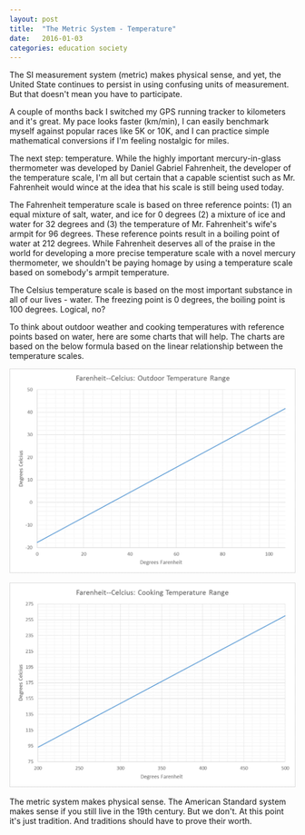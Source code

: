 ```yaml
---
layout: post
title:  "The Metric System - Temperature"
date:   2016-01-03
categories: education society
---
```


The SI measurement system (metric) makes physical sense, and yet, the United State continues to persist in using confusing units of measurement. But that doesn't mean you have to participate.  

A couple of months back I switched my GPS running tracker to kilometers and it's great. My pace looks faster (km/min), I can easily benchmark myself against popular races like 5K or 10K, and I can practice simple mathematical conversions if I'm feeling nostalgic for miles.  

The next step: temperature. While the highly important mercury-in-glass thermometer was developed by Daniel Gabriel Fahrenheit, the developer of the temperature scale, I'm all but certain that a capable scientist such as Mr. Fahrenheit would wince at the idea that his scale is still being used today.  

The Fahrenheit temperature scale is based on three reference points: (1) an equal mixture of salt, water, and ice for 0 degrees (2) a mixture of ice and water for 32 degrees and (3) the temperature of Mr. Fahrenheit's wife's armpit for 96 degrees. These reference points result in a boiling point of water at 212 degrees. While Fahrenheit deserves all of the praise in the world for developing a more precise temperature scale with a novel mercury thermometer, we shouldn't be paying homage by using a temperature scale based on somebody's armpit temperature. 

The Celsius temperature scale is based on the most important substance in all of our lives - water. The freezing point is 0 degrees, the boiling point is 100 degrees. Logical, no? 

To think about outdoor weather and cooking temperatures with reference points based on water, here are some charts that will help. The charts are based on the below formula based on the linear relationship between the temperature scales.

![](/img/outdoor-temperature-table.png)

![](/img/cooking-temperature-table.png)

The metric system makes physical sense. The American Standard system makes sense if you still live in the 19th century. But we don't. At this point it's just tradition. And traditions should have to prove their worth. 